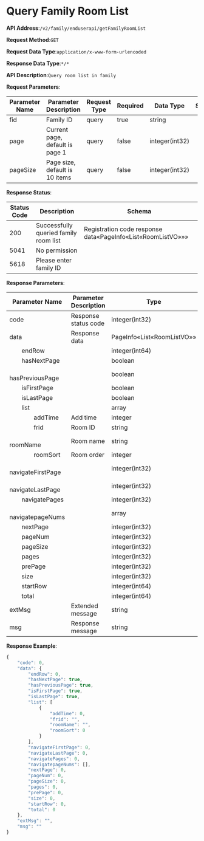 # Query Family Room List


**API Address**:`/v2/family/enduserapi/getFamilyRoomList`


**Request Method**:`GET`


**Request Data Type**:`application/x-www-form-urlencoded`


**Response Data Type**:`*/*`


**API Description**:`Query room list in family`


**Request Parameters**:


| Parameter Name | Parameter Description              | Request Type | Required | Data Type       | Schema |
| -------------- | ---------------------------------- | ------------ | -------- | -------------- | ------ |
| fid            | Family ID                          | query        | true     | string         |        |
| page           | Current page, default is page 1    | query        | false    | integer(int32) |        |
| pageSize       | Page size, default is 10 items     | query        | false    | integer(int32) |        |


**Response Status**:


| Status Code | Description                          | Schema                                             |
| ----------- | ------------------------------------ | -------------------------------------------------- |
| 200         | Successfully queried family room list | Registration code response data«PageInfo«List«RoomListVO»»» |
| 5041        | No permission                        |                                                    |
| 5618        | Please enter family ID               |                                                    |


**Response Parameters**:


| Parameter Name                   | Parameter Description | Type                       | Schema                     |
| -------------------------------- | --------------------- | -------------------------- | -------------------------- |
| code                             | Response status code  | integer(int32)             | integer(int32)             |
| data                             | Response data         | PageInfo«List«RoomListVO»» | PageInfo«List«RoomListVO»» |
| &emsp;&emsp;endRow               |                       | integer(int64)             |                            |
| &emsp;&emsp;hasNextPage          |                       | boolean                    |                            |
| &emsp;&emsp;hasPreviousPage      |                       | boolean                    |                            |
| &emsp;&emsp;isFirstPage          |                       | boolean                    |                            |
| &emsp;&emsp;isLastPage           |                       | boolean                    |                            |
| &emsp;&emsp;list                 |                       | array                      | RoomListVO                 |
| &emsp;&emsp;&emsp;&emsp;addTime  | Add time              | integer                    |                            |
| &emsp;&emsp;&emsp;&emsp;frid     | Room ID               | string                     |                            |
| &emsp;&emsp;&emsp;&emsp;roomName | Room name             | string                     |                            |
| &emsp;&emsp;&emsp;&emsp;roomSort | Room order            | integer                    |                            |
| &emsp;&emsp;navigateFirstPage    |                       | integer(int32)             |                            |
| &emsp;&emsp;navigateLastPage     |                       | integer(int32)             |                            |
| &emsp;&emsp;navigatePages        |                       | integer(int32)             |                            |
| &emsp;&emsp;navigatepageNums     |                       | array                      | integer                    |
| &emsp;&emsp;nextPage             |                       | integer(int32)             |                            |
| &emsp;&emsp;pageNum              |                       | integer(int32)             |                            |
| &emsp;&emsp;pageSize             |                       | integer(int32)             |                            |
| &emsp;&emsp;pages                |                       | integer(int32)             |                            |
| &emsp;&emsp;prePage              |                       | integer(int32)             |                            |
| &emsp;&emsp;size                 |                       | integer(int32)             |                            |
| &emsp;&emsp;startRow             |                       | integer(int64)             |                            |
| &emsp;&emsp;total                |                       | integer(int64)             |                            |
| extMsg                           | Extended message      | string                     |                            |
| msg                              | Response message      | string                     |                            |


**Response Example**:
```javascript
{
	"code": 0,
	"data": {
		"endRow": 0,
		"hasNextPage": true,
		"hasPreviousPage": true,
		"isFirstPage": true,
		"isLastPage": true,
		"list": [
			{
				"addTime": 0,
				"frid": "",
				"roomName": "",
				"roomSort": 0
			}
		],
		"navigateFirstPage": 0,
		"navigateLastPage": 0,
		"navigatePages": 0,
		"navigatepageNums": [],
		"nextPage": 0,
		"pageNum": 0,
		"pageSize": 0,
		"pages": 0,
		"prePage": 0,
		"size": 0,
		"startRow": 0,
		"total": 0
	},
	"extMsg": "",
	"msg": ""
}
```